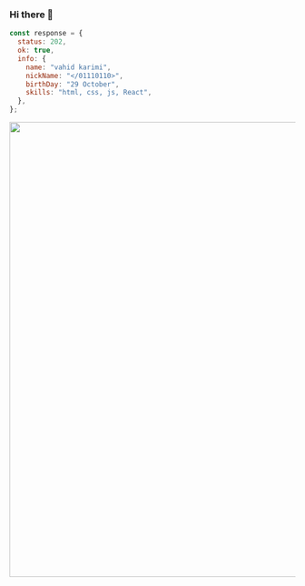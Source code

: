 ### Hi there 👋

```javaScript
const response = {
  status: 202,
  ok: true,
  info: {
    name: "vahid karimi",
    nickName: "</01110110>",
    birthDay: "29 October",
    skills: "html, css, js, React",
  },
};
```

<div align="center" >
<img src="https://media2.giphy.com/media/v1.Y2lkPTc5MGI3NjExNTFyZm5oem9jY3hobG4xeXA0bW1yanJvY3JjcHV0NnRja2EyOW9vaSZlcD12MV9pbnRlcm5hbF9naWZfYnlfaWQmY3Q9Zw/L1R1tvI9svkIWwpVYr/giphy.gif" width="800px" />
  
</div>

